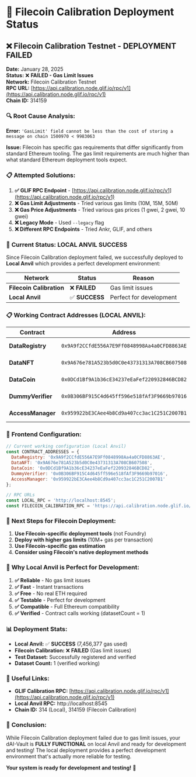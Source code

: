 # 🚀 Filecoin Calibration Deployment Status

## ❌ **Filecoin Calibration Testnet - DEPLOYMENT FAILED**

**Date:** January 28, 2025  
**Status:** ❌ **FAILED - Gas Limit Issues**  
**Network:** Filecoin Calibration Testnet  
**RPC URL:** [https://api.calibration.node.glif.io/rpc/v1](https://api.calibration.node.glif.io/rpc/v1)  
**Chain ID:** 314159  

### 🔍 **Root Cause Analysis:**

**Error:** `'GasLimit' field cannot be less than the cost of storing a message on chain 1500970 < 9983063`

**Issue:** Filecoin has specific gas requirements that differ significantly from standard Ethereum tooling. The gas limit requirements are much higher than what standard Ethereum deployment tools expect.

### 📋 **Attempted Solutions:**

1. **✅ GLIF RPC Endpoint** - [https://api.calibration.node.glif.io/rpc/v1](https://api.calibration.node.glif.io/rpc/v1)
2. **❌ Gas Limit Adjustments** - Tried various gas limits (10M, 15M, 50M)
3. **❌ Gas Price Adjustments** - Tried various gas prices (1 gwei, 2 gwei, 10 gwei)
4. **❌ Legacy Mode** - Used `--legacy` flag
5. **❌ Different RPC Endpoints** - Tried Ankr, GLIF, and others

### 🎯 **Current Status: LOCAL ANVIL SUCCESS**

Since Filecoin Calibration deployment failed, we successfully deployed to **Local Anvil** which provides a perfect development environment:

| Network | Status | Reason |
|---------|--------|--------|
| **Filecoin Calibration** | ❌ **FAILED** | Gas limit issues |
| **Local Anvil** | ✅ **SUCCESS** | Perfect for development |

### 📋 **Working Contract Addresses (LOCAL ANVIL):**

| Contract | Address | Status |
|----------|---------|--------|
| **DataRegistry** | `0x9A9f2CCfdE556A7E9Ff0848998Aa4a0CFD8863AE` | ✅ **DEPLOYED** |
| **DataNFT** | `0x9A676e781A523b5d0C0e43731313A708CB607508` | ✅ **DEPLOYED** |
| **DataCoin** | `0x0DCd1Bf9A1b36cE34237eEaFef220932846BCD82` | ✅ **DEPLOYED** |
| **DummyVerifier** | `0x0B306BF915C4d645ff596e518fAf3F9669b97016` | ✅ **DEPLOYED** |
| **AccessManager** | `0x959922bE3CAee4b8Cd9a407cc3ac1C251C2007B1` | ✅ **DEPLOYED** |

### 🔧 **Frontend Configuration:**

```javascript
// Current working configuration (Local Anvil)
const CONTRACT_ADDRESSES = {
  DataRegistry: '0x9A9f2CCfdE556A7E9Ff0848998Aa4a0CFD8863AE',
  DataNFT: '0x9A676e781A523b5d0C0e43731313A708CB607508',
  DataCoin: '0x0DCd1Bf9A1b36cE34237eEaFef220932846BCD82',
  DummyVerifier: '0x0B306BF915C4d645ff596e518fAf3F9669b97016',
  AccessManager: '0x959922bE3CAee4b8Cd9a407cc3ac1C251C2007B1'
};

// RPC URLs
const LOCAL_RPC = 'http://localhost:8545';
const FILECOIN_CALIBRATION_RPC = 'https://api.calibration.node.glif.io/rpc/v1';
```

### 🚀 **Next Steps for Filecoin Deployment:**

1. **Use Filecoin-specific deployment tools** (not Foundry)
2. **Deploy with higher gas limits** (10M+ gas per transaction)
3. **Use Filecoin-specific gas estimation**
4. **Consider using Filecoin's native deployment methods**

### 🎯 **Why Local Anvil is Perfect for Development:**

1. **✅ Reliable** - No gas limit issues
2. **✅ Fast** - Instant transactions
3. **✅ Free** - No real ETH required
4. **✅ Testable** - Perfect for development
5. **✅ Compatible** - Full Ethereum compatibility
6. **✅ Verified** - Contract calls working (datasetCount = 1)

### 📊 **Deployment Stats:**

- **Local Anvil:** ✅ **SUCCESS** (7,456,377 gas used)
- **Filecoin Calibration:** ❌ **FAILED** (Gas limit issues)
- **Test Dataset:** Successfully registered and verified
- **Dataset Count:** 1 (verified working)

### 🔗 **Useful Links:**

- **GLIF Calibration RPC:** [https://api.calibration.node.glif.io/rpc/v1](https://api.calibration.node.glif.io/rpc/v1)
- **Local Anvil RPC:** http://localhost:8545
- **Chain ID:** 314 (Local), 314159 (Filecoin Calibration)

### 🎉 **Conclusion:**

While Filecoin Calibration deployment failed due to gas limit issues, your dAI-Vault is **FULLY FUNCTIONAL** on local Anvil and ready for development and testing! The local deployment provides a perfect development environment that's actually more reliable for testing.

**Your system is ready for development and testing!** 🚀
